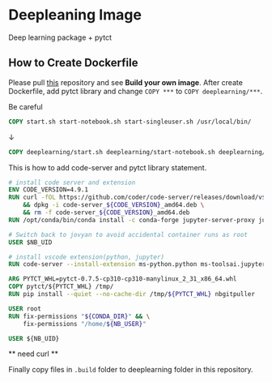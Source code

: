 # Deepleaning Image
Deep learning package + pytct

## How to Create Dockerfile
Please pull [this](https://github.com/iot-salzburg/gpu-jupyter) repository and see **Build your own image**.
After create Dockerfile, add pytct library and change `COPY ***` to `COPY deeplearning/***`.

Be careful
```Dockerfile
COPY start.sh start-notebook.sh start-singleuser.sh /usr/local/bin/
```
↓
```Dockerfile
COPY deeplearning/start.sh deeplearning/start-notebook.sh deeplearning/start-singleuser.sh /usr/local/bin/
```

This is how to add code-server and pytct library statement.
```Dockerfile
# install code server and extension
ENV CODE_VERSION=4.9.1
RUN curl -fOL https://github.com/coder/code-server/releases/download/v$CODE_VERSION/code-server_${CODE_VERSION}_amd64.deb \
    && dpkg -i code-server_${CODE_VERSION}_amd64.deb \
    && rm -f code-server_${CODE_VERSION}_amd64.deb 
RUN /opt/conda/bin/conda install -c conda-forge jupyter-server-proxy jupyter-vscode-proxy

# Switch back to jovyan to avoid accidental container runs as root
USER $NB_UID

# install vscode extension(python, jupyter)
RUN code-server --install-extension ms-python.python ms-toolsai.jupyter 

ARG PYTCT_WHL=pytct-0.7.5-cp310-cp310-manylinux_2_31_x86_64.whl
COPY pytct/${PYTCT_WHL} /tmp/
RUN pip install --quiet --no-cache-dir /tmp/${PYTCT_WHL} nbgitpuller 

USER root
RUN fix-permissions "${CONDA_DIR}" && \
    fix-permissions "/home/${NB_USER}"

USER ${NB_UID}
```

** need curl **

Finally copy files in `.build` folder to deeplearning folder in this repository.

